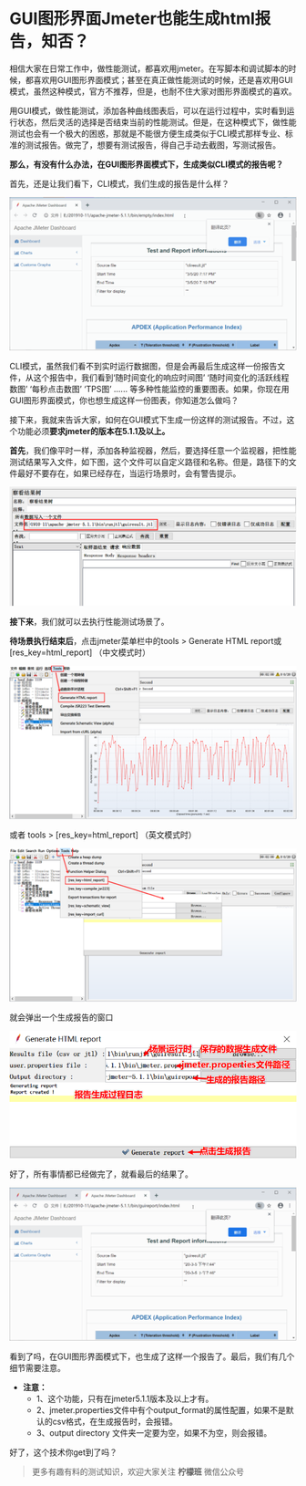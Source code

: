 # GUI图形界面Jmeter也能生成html报告，知否？

相信大家在日常工作中，做性能测试，都喜欢用jmeter。在写脚本和调试脚本的时候，都喜欢用GUI图形界面模式；甚至在真正做性能测试的时候，还是喜欢用GUI模式，虽然这种模式，官方不推荐，但是，也耐不住大家对图形界面模式的喜欢。

用GUI模式，做性能测试，添加各种曲线图表后，可以在运行过程中，实时看到运行状态，然后灵活的选择是否结束当前的性能测试。但是，在这种模式下，做性能测试也会有一个极大的困惑，那就是不能很方便生成类似于CLI模式那样专业、标准的测试报告。做完了，想要有测试报告，得自己手动去截图，写测试报告。

**那么，有没有什么办法，在GUI图形界面模式下，生成类似CLI模式的报告呢？**

首先，还是让我们看下，CLI模式，我们生成的报告是什么样？

![CLIreport](image/CLIreport.gif)

CLI模式，虽然我们看不到实时运行数据图，但是会再最后生成这样一份报告文件，从这个报告中，我们看到‘随时间变化的响应时间图’ ‘随时间变化的活跃线程数图’ ‘每秒点击数图’ ‘TPS图’ ...... 等多种性能监控的重要图表。如果，你现在用GUI图形界面模式，你也想生成这样一份图表，你知道怎么做吗？

接下来，我就来告诉大家，如何在GUI模式下生成一份这样的测试报告。不过，这个功能必须**要求jmeter的版本在5.1.1及以上。**

**首先**，我们像平时一样，添加各种监视器，然后，要选择任意一个监视器，把性能测试结果写入文件，如下图，这个文件可以自定义路径和名称。但是，路径下的文件最好不要存在，如果已经存在，当运行场景时，会有警告提示。

![Snipaste_20200305_193954](image/Snipaste_20200305_193954.png)

**接下来**，我们就可以去执行性能测试场景了。 

**待场景执行结束后**，点击jmeter菜单栏中的tools > Generate HTML report或[res_key=html_report] （中文模式时）

![Snipaste_20200305_200252](image/Snipaste_20200305_200252.png)

或者 tools > [res_key=html_report] （英文模式时）

![Snipaste_20200305_200647](image/Snipaste_20200305_200647.png)

就会弹出一个生成报告的窗口

![Snipaste_20200305_201243](image/Snipaste_20200305_201243.png)

好了，所有事情都已经做完了，就看最后的结果了。

![GUIreport](image/GUIreport.gif)

看到了吗，在GUI图形界面模式下，也生成了这样一个报告了。最后，我们有几个细节需要注意。

+ **注意：** 
  + 1、这个功能，只有在jmeter5.1.1版本及以上才有。 
  + 2、jmeter.properties文件中有个output_format的属性配置，如果不是默认的csv格式，在生成报告时，会报错。
  + 3、output directory 文件夹一定要为空，如果不为空，则会报错。

好了，这个技术你get到了吗？

> 更多有趣有料的测试知识，欢迎大家关注 **柠檬班** 微信公众号

